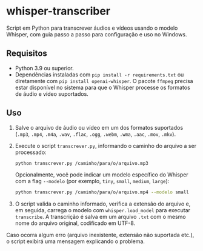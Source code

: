 # whisper-transcriber

Script em Python para transcrever áudios e vídeos usando o modelo Whisper, com guia passo a passo para configuração e uso no Windows.

## Requisitos

- Python 3.9 ou superior.
- Dependências instaladas com `pip install -r requirements.txt` ou diretamente com `pip install openai-whisper`. O pacote `ffmpeg` precisa estar disponível no sistema para que o Whisper processe os formatos de áudio e vídeo suportados.

## Uso

1. Salve o arquivo de áudio ou vídeo em um dos formatos suportados (`.mp3`, `.mp4`, `.m4a`, `.wav`, `.flac`, `.ogg`, `.webm`, `.wma`, `.aac`, `.mov`, `.mkv`).
2. Execute o script `transcrever.py`, informando o caminho do arquivo a ser processado:

   ```bash
   python transcrever.py /caminho/para/o/arquivo.mp3
   ```

   Opcionalmente, você pode indicar um modelo específico do Whisper com a flag `--modelo` (por exemplo, `tiny`, `small`, `medium`, `large`):

   ```bash
   python transcrever.py /caminho/para/o/arquivo.mp4 --modelo small
   ```

3. O script valida o caminho informado, verifica a extensão do arquivo e, em seguida, carrega o modelo com `whisper.load_model` para executar `transcribe`. A transcrição é salva em um arquivo `.txt` com o mesmo nome do arquivo original, codificado em UTF-8.

Caso ocorra algum erro (arquivo inexistente, extensão não suportada etc.), o script exibirá uma mensagem explicando o problema.
